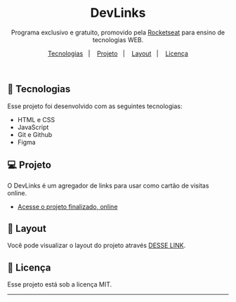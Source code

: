 <h1 align="center"> DevLinks </h1>

<p align="center">
  Programa exclusivo e gratuito, promovido pela <a href="https://www.rocketseat.com.br/">Rocketseat</a> para ensino de tecnologias WEB. <br/>
</p>

<p align="center">
  <a href="#-tecnologias">Tecnologias</a>&nbsp;&nbsp;&nbsp;|&nbsp;&nbsp;&nbsp;
  <a href="#-projeto">Projeto</a>&nbsp;&nbsp;&nbsp;|&nbsp;&nbsp;&nbsp;
  <a href="#-layout">Layout</a>&nbsp;&nbsp;&nbsp;|&nbsp;&nbsp;&nbsp;
  <a href="#memo-licença">Licença</a>
</p>

<br>

## 🚀 Tecnologias

Esse projeto foi desenvolvido com as seguintes tecnologias:

- HTML e CSS
- JavaScript
- Git e Github
- Figma

## 💻 Projeto

O DevLinks é um agregador de links para usar como cartão de visitas online.

- [Acesse o projeto finalizado, online](https://luizfelipegondim.github.io/devLinks/)


## 🔖 Layout

Você pode visualizar o layout do projeto através [DESSE LINK](https://www.figma.com/community/file/1187422022288947321).

## :memo: Licença

Esse projeto está sob a licença MIT.

---
